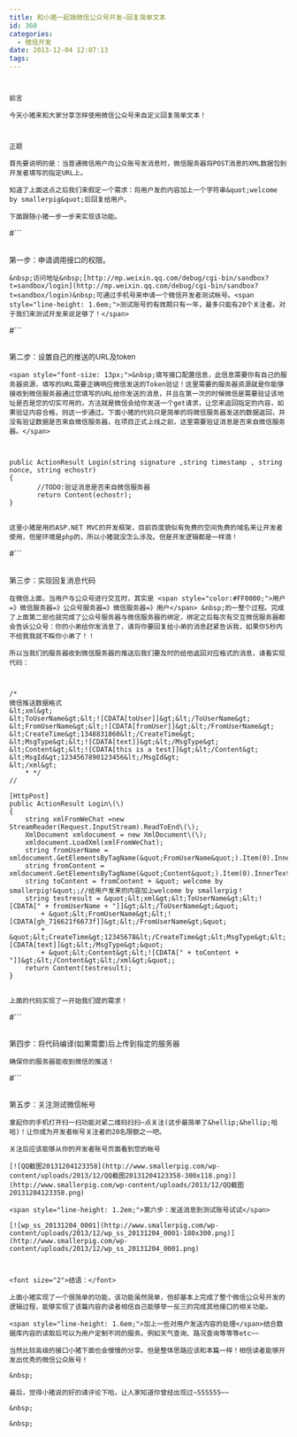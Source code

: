 ```yaml
---
title: 和小猪一起搞微信公众号开发—回复简单文本
id: 360
categories:
  - 微信开发
date: 2013-12-04 12:07:13
tags:
---
```


# 
	前言

	今天小猪来和大家分享怎样使用微信公众号来自定义回复简单文本！

# 
	正题

	首先要说明的是：当普通微信用户向公众账号发消息时，微信服务器将POST消息的XML数据包到开发者填写的指定URL上。

	知道了上面这点之后我们来假定一个需求：将用户发的内容加上一个字符串&quot;welcome by smallerpig&quot;后回复给用户。

	下面跟随小猪一步一步来实现该功能。

#```
## 

<span style="font-size: 13px;">第一步：申请调用接口的权限。</span>

	&nbsp;访问地址&nbsp;[http://mp.weixin.qq.com/debug/cgi-bin/sandbox?t=sandbox/login](http://mp.weixin.qq.com/debug/cgi-bin/sandbox?t=sandbox/login)&nbsp;可通过手机号来申请一个微信开发者测试帐号。<span style="line-height: 1.6em;">测试账号的有效期只有一年，最多只能有20个关注者。对于我们来测试开发来说足够了！</span>

#```
## 

<span style="font-size: 13px;">第二步：设置自己的推送的URL及token</span>

	<span style="font-size: 13px;">&nbsp;填写接口配置信息，此信息需要你有自己的服务器资源，填写的URL需要正确响应微信发送的Token验证！这里需要的服务器资源就是你能够接收到微信服务器通过您填写的URL给你发送的消息，并且在第一次的时候微信是需要验证该地址是否是您的切实可用的，方法就是微信会给你发送一个get请求，让您来返回指定的内容，如果验证内容合格，则这一步通过。下面小猪的代码只是简单的将微信服务器发送的数据返回，并没有验证数据是否来自微信服务器，在项目正式上线之前，这里需要验证消息是否来自微信服务器。</span>

``` 

 
public ActionResult Login(string signature ,string timestamp , string nonce, string echostr)
{
       //TODO:验证消息是否来自微信服务器
       return Content(echostr);
}


 ```

	这里小猪是用的ASP.NET MVC的开发框架，目前百度貌似有免费的空间免费的域名来让开发者使用，但是环境是php的，所以小猪就没怎么涉及。但是开发逻辑都是一样滴！

#```
## 

<span style="font-size: 13px;">第三步：实现回复消息代码</span>

	在微信上面，当用户与公众号进行交互时，其实是 <span style="color:#FF0000;">用户=》微信服务器=》公众号服务器=》微信服务器=》用户</span> &nbsp;的一整个过程。完成了上面第二部也就完成了公众号服务器与微信服务器的绑定，绑定之后每次有交互微信服务器都会告诉公众号：你的小弟给你发消息了，请将你要回复给小弟的消息赶紧告诉我，如果你5秒内不给我我就不睬你小弟了！！

	所以当我们的服务器收到微信服务器的推送后我们要及时的给他返回对应格式的消息，请看实现代码：

``` 

 
/*
微信推送数据格式
&lt;xml&gt;
&lt;ToUserName&gt;&lt;![CDATA[toUser]]&gt;&lt;/ToUserName&gt;
&lt;FromUserName&gt;&lt;![CDATA[fromUser]]&gt;&lt;/FromUserName&gt; 
&lt;CreateTime&gt;1348831860&lt;/CreateTime&gt;
&lt;MsgType&gt;&lt;![CDATA[text]]&gt;&lt;/MsgType&gt;
&lt;Content&gt;&lt;![CDATA[this is a test]]&gt;&lt;/Content&gt;
&lt;MsgId&gt;1234567890123456&lt;/MsgId&gt;
&lt;/xml&gt;
    * */
//

[HttpPost]
public ActionResult Login\(\)
{
    string xmlFromWeChat =new StreamReader(Request.InputStream).ReadToEnd\(\);
    XmlDocument xmldocument = new XmlDocument\(\);
    xmldocument.LoadXml(xmlFromWeChat);
    string fromUserName = xmldocument.GetElementsByTagName(&quot;FromUserName&quot;).Item(0).InnerText;
    string fromContent = xmldocument.GetElementsByTagName(&quot;Content&quot;).Item(0).InnerText;
    string toContent = fromContent + &quot; welcome by smallerpig!&quot;;//给用户发来的内容加上welcome by smallerpig！
    string testresult = &quot;&lt;xml&gt;&lt;ToUserName&gt;&lt;![CDATA[" + fromUserName + "]]&gt;&lt;/ToUserName&gt;&quot;
        + &quot;&lt;FromUserName&gt;&lt;![CDATA[gh_716621f6673f]]&gt;&lt;/FromUserName&gt;&quot;
        + &quot;&lt;CreateTime&gt;12345678&lt;/CreateTime&gt;&lt;MsgType&gt;&lt;![CDATA[text]]&gt;&lt;/MsgType&gt;&quot;
        + &quot;&lt;Content&gt;&lt;![CDATA[" + toContent + "]]&gt;&lt;/Content&gt;&lt;/xml&gt;&quot;;
    return Content(testresult);
}


 ```

	上面的代码实现了一开始我们提的需求！

#```
## 

<span style="font-size: 13px;">第四步：将代码编译(如果需要)后上传到指定的服务器</span>

	确保你的服务器能收到微信的推送！

#```
## 

<span style="font-size: 13px;">第五步：</span><span style="font-size: 13px; line-height: 1.2em;">关注测试微信帐号</span>

	拿起你的手机打开扫一扫功能对紧二维码扫扫~点关注(这步最简单了&hellip;&hellip;哈哈)！让你成为开发者帐号关注者的20名限额之一吧。

	关注后应该能够从你的开发者账号页面看到您的帐号

	[![QQ截图20131204123358](http://www.smallerpig.com/wp-content/uploads/2013/12/QQ截图20131204123358-300x118.png)](http://www.smallerpig.com/wp-content/uploads/2013/12/QQ截图20131204123358.png)

	<span style="line-height: 1.2em;">第六步：发送消息到测试账号试试</span>

	[![wp_ss_20131204_0001](http://www.smallerpig.com/wp-content/uploads/2013/12/wp_ss_20131204_0001-180x300.png)](http://www.smallerpig.com/wp-content/uploads/2013/12/wp_ss_20131204_0001.png)

# 
	<font size="2">结语：</font>

	上面小猪实现了一个很简单的功能，该功能虽然简单，但却基本上完成了整个微信公众号开发的逻辑过程，能够实现了该篇内容的读者相信自己能够举一反三的完成其他接口的相关功能。

	<span style="line-height: 1.6em;">加上一些对用户发送内容的处理</span>结合数据库内容的读取后可以为用户定制不同的服务。例如天气查询、路况查询等等等etc~~

	当然比较高级的接口小猪下面也会慢慢的分享。但是整体思路应该和本篇一样！相信读者能够开发出优秀的微信公众账号！

	&nbsp;

	最后，觉得小猪说的好的请评论下哈，让人家知道你曾经出现过~555555~~

	&nbsp;

	&nbsp;